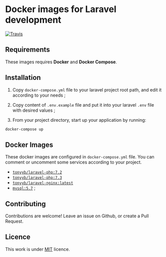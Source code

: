 # Docker images for Laravel development
[![Travis](https://img.shields.io/travis/tonyyb/docker-laravel-nginx.svg?maxAge=1800&style=flat-square)](https://travis-ci.org/tonyyb/docker-laravel-nginx)

## Requirements

These images requires **Docker** and **Docker Compose**.

## Installation

1. Copy `docker-compose.yml` file to your laravel project root path, and edit it according to your needs ;

2. Copy content of `.env.example` file and put it into your laravel `.env` file with desired values ;

3. From your project directory, start up your application by running:

```sh
docker-compose up
```

## Docker Images

These docker images are configured in `docker-compose.yml` file. 
You can comment or uncomment some services according to your project.

* [`tonyyb/laravel-php:7.2`](https://hub.docker.com/r/tonyyb/laravel-php/)
* [`tonyyb/laravel-php:7.3`](https://hub.docker.com/r/tonyyb/laravel-php/)
* [`tonyyb/laravel-nginx:latest`](https://hub.docker.com/r/tonyyb/laravel-nginx/)
* [`mysql:5.7`](https://hub.docker.com/_/mysql/) ;

## Contributing

Contributions are welcome!
Leave an issue on Github, or create a Pull Request.

## Licence

This work is under [MIT](LICENCE) licence.

